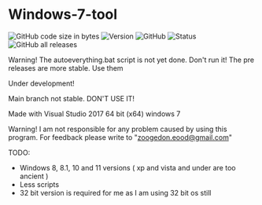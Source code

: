 # Windows-7-tool
![GitHub code size in bytes](https://img.shields.io/github/languages/code-size/simon89032/Windows-7-tool)
<img src="https://img.shields.io/badge/release-v0.1-blue.svg" alt="Version">
![GitHub](https://img.shields.io/github/license/simon89032/Windows-7-tool)
<img src="https://img.shields.io/badge/stability-stable-green.svg" alt="Status">
![GitHub all releases](https://img.shields.io/github/downloads/simon89032/Windows-7-tool/total)

Warning! The autoeverything.bat script is not yet done. Don't run it!
The pre releases are more stable. Use them

Under development! 

Main branch not stable. DON'T USE IT!

Made with Visual Studio 2017 64 bit (x64) windows 7

Warning! I am not responsible for any problem caused by using this program. For feedback please write to "zoogedon.eood@gmail.com"

TODO:
 * Windows 8, 8.1, 10 and 11 versions ( xp and vista and under are too ancient )
 * Less scripts
 * 32 bit version is required for me as I am using 32 bit os still

